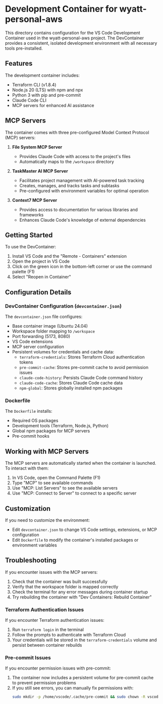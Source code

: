 # Development Container for wyatt-personal-aws

This directory contains configuration for the VS Code Development Container used in the wyatt-personal-aws project. The DevContainer provides a consistent, isolated development environment with all necessary tools pre-installed.

## Features

The development container includes:

- Terraform CLI (v1.8.4)
- Node.js 20 (LTS) with npm and npx
- Python 3 with pip and pre-commit
- Claude Code CLI
- MCP servers for enhanced AI assistance

## MCP Servers

The container comes with three pre-configured Model Context Protocol (MCP) servers:

1. **File System MCP Server**
   - Provides Claude Code with access to the project's files
   - Automatically maps to the `/workspace` directory

2. **TaskMaster AI MCP Server**
   - Facilitates project management with AI-powered task tracking
   - Creates, manages, and tracks tasks and subtasks
   - Pre-configured with environment variables for optimal operation

3. **Context7 MCP Server**
   - Provides access to documentation for various libraries and frameworks
   - Enhances Claude Code's knowledge of external dependencies

## Getting Started

To use the DevContainer:

1. Install VS Code and the "Remote - Containers" extension
2. Open the project in VS Code
3. Click on the green icon in the bottom-left corner or use the command palette (F1)
4. Select "Reopen in Container"

## Configuration Details

### DevContainer Configuration (`devcontainer.json`)

The `devcontainer.json` file configures:
- Base container image (Ubuntu 24.04)
- Workspace folder mapping to `/workspace`
- Port forwarding (5173, 8080)
- VS Code extensions
- MCP server configuration
- Persistent volumes for credentials and cache data:
  - `terraform-credentials`: Stores Terraform Cloud authentication tokens
  - `pre-commit-cache`: Stores pre-commit cache to avoid permission issues
  - `claude-code-history`: Persists Claude Code command history
  - `claude-code-cache`: Stores Claude Code cache data
  - `npm-global`: Stores globally installed npm packages

### Dockerfile

The `Dockerfile` installs:
- Required OS packages
- Development tools (Terraform, Node.js, Python)
- Global npm packages for MCP servers
- Pre-commit hooks

## Working with MCP Servers

The MCP servers are automatically started when the container is launched. To interact with them:

1. In VS Code, open the Command Palette (F1)
2. Type "MCP" to see available commands
3. Use "MCP: List Servers" to see the available servers
4. Use "MCP: Connect to Server" to connect to a specific server

## Customization

If you need to customize the environment:

- Edit `devcontainer.json` to change VS Code settings, extensions, or MCP configuration
- Edit `Dockerfile` to modify the container's installed packages or environment variables

## Troubleshooting

If you encounter issues with the MCP servers:

1. Check that the container was built successfully
2. Verify that the workspace folder is mapped correctly
3. Check the terminal for any error messages during container startup
4. Try rebuilding the container with "Dev Containers: Rebuild Container"

### Terraform Authentication Issues

If you encounter Terraform authentication issues:

1. Run `terraform login` in the terminal
2. Follow the prompts to authenticate with Terraform Cloud
3. Your credentials will be stored in the `terraform-credentials` volume and persist between container rebuilds

### Pre-commit Issues

If you encounter permission issues with pre-commit:

1. The container now includes a persistent volume for pre-commit cache to prevent permission problems
2. If you still see errors, you can manually fix permissions with:
   ```bash
   sudo mkdir -p /home/vscode/.cache/pre-commit && sudo chown -R vscode:vscode /home/vscode/.cache
   ```
